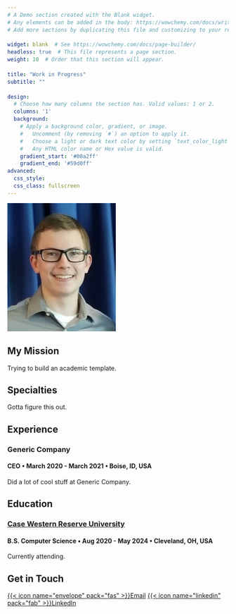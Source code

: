 ```yaml
---
# A Demo section created with the Blank widget.
# Any elements can be added in the body: https://wowchemy.com/docs/writing-markdown-latex/
# Add more sections by duplicating this file and customizing to your requirements.

widget: blank  # See https://wowchemy.com/docs/page-builder/
headless: true  # This file represents a page section.
weight: 10  # Order that this section will appear.

title: "Work in Progress"
subtitle: ""

design:
  # Choose how many columns the section has. Valid values: 1 or 2.
  columns: '1'
  background:
    # Apply a background color, gradient, or image.
    #   Uncomment (by removing `#`) an option to apply it.
    #   Choose a light or dark text color by setting `text_color_light`.
    #   Any HTML color name or Hex value is valid.
    gradient_start: '#00a2ff'
    gradient_end: '#59d0ff'
advanced:
  css_style:
  css_class: fullscreen
---
```

![](profile.png)

## My Mission

Trying to build an academic template.

## Specialties

Gotta figure this out.

## Experience

### Generic Company
#### CEO • March 2020 - March 2021 • Boise, ID, USA   

Did a lot of cool stuff at Generic Company.

## Education

### [Case Western Reserve University](https://case.edu/)
#### B.S. Computer Science • Aug 2020 - May 2024 • Cleveland, OH, USA

Currently attending.

## Get in Touch

[{{< icon name="envelope" pack="fas" >}}Email](mailto:aaoren210@gmail.com)
[{{< icon name="linkedin" pack="fab" >}}LinkedIn](https://www.linkedin.com/in/aaron-orenstein-485084188/)  
